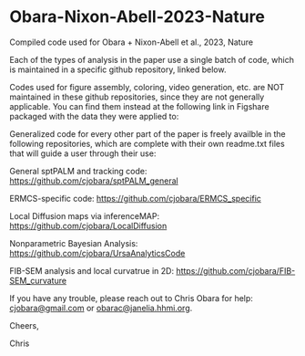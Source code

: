 # Obara-Nixon-Abell-2023-Nature
Compiled code used for Obara + Nixon-Abell et al., 2023, Nature


Each of the types of analysis in the paper use a single batch of code, which is maintained in a specific github repository, linked below.

Codes used for figure assembly, coloring, video generation, etc. are NOT maintained in these github repositories, since they are not generally applicable. You can find them instead at the following link in Figshare packaged with the data they were applied to: 



Generalized code for every other part of the paper is freely availble in the following repositories, which are complete with their own readme.txt files that will guide a user through their use:

General sptPALM and tracking code: https://github.com/cjobara/sptPALM_general

ERMCS-specific code: https://github.com/cjobara/ERMCS_specific

Local Diffusion maps via inferenceMAP: https://github.com/cjobara/LocalDiffusion

Nonparametric Bayesian Analysis: https://github.com/cjobara/UrsaAnalyticsCode

FIB-SEM analysis and local curvatrue in 2D: https://github.com/cjobara/FIB-SEM_curvature

If you have any trouble, please reach out to Chris Obara for help: cjobara@gmail.com or obarac@janelia.hhmi.org.

Cheers,

Chris 
